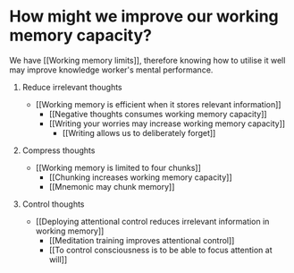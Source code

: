 # How might we improve our working memory capacity?
We have [[Working memory limits]], therefore knowing how to utilise it well may improve knowledge worker's mental performance.

1. Reduce irrelevant thoughts
   - [[Working memory is efficient when it stores relevant information]]
     - [[Negative thoughts consumes working memory capacity]]
     - [[Writing your worries may increase working memory capacity]]
       - [[Writing allows us to deliberately forget]]

2. Compress thoughts
   - [[Working memory is limited to four chunks]]
     - [[Chunking increases working memory capacity]]
     - [[Mnemonic may chunk memory]]

3. Control thoughts
   - [[Deploying attentional control reduces irrelevant information in working memory]]
     - [[Meditation training improves attentional control]]
     - [[To control consciousness is to be able to focus attention at will]]

<!-- #connection -->

<!-- {BearID:B7B4C480-11BA-4C96-9839-22CF05FD0B8A} -->
